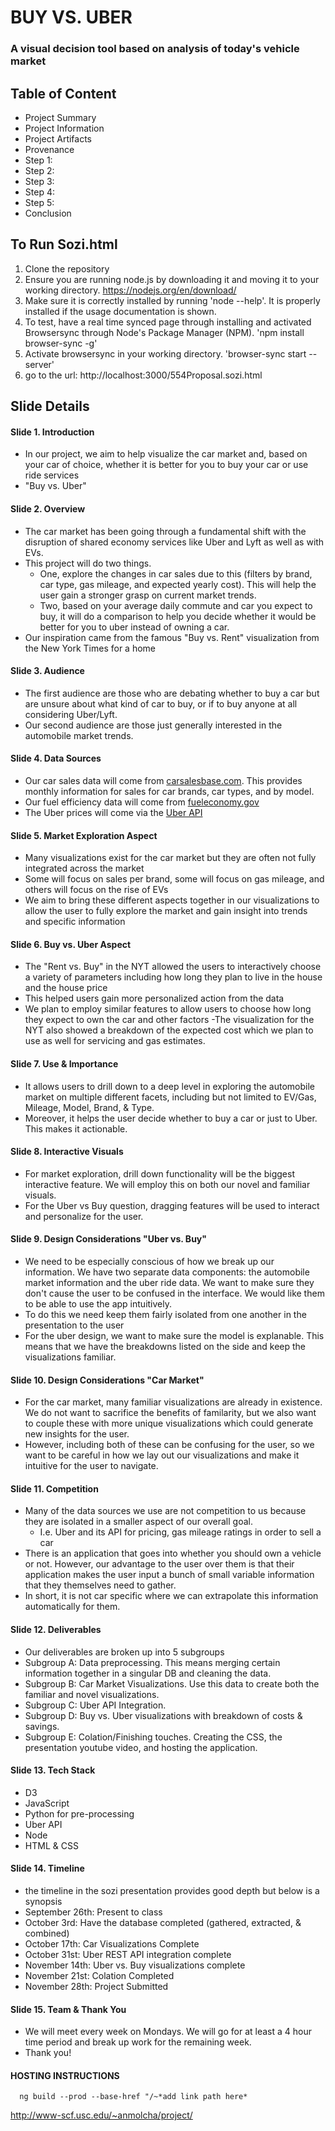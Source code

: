 # BUY VS. UBER
### A visual decision tool based on analysis of today's vehicle market

## Table of Content
  - Project Summary
  - Project Information
  - Project Artifacts
  - Provenance
  - Step 1: 
  - Step 2:
  - Step 3:
  - Step 4:
  - Step 5:
  - Conclusion

## To Run Sozi.html

1. Clone the repository
2. Ensure you are running node.js by downloading it and moving it to your working directory. https://nodejs.org/en/download/
3. Make sure it is correctly installed by running 'node --help'. It is properly installed if the usage documentation is shown.
4. To test, have a real time synced page through installing and activated Browsersync through Node's Package Manager (NPM). 'npm install browser-sync -g'
5. Activate browsersync in your working directory. 'browser-sync start --server'
6. go to the url: http://localhost:3000/554Proposal.sozi.html

## Slide Details

#### Slide 1. Introduction

- In our project, we aim to help visualize the car market and, based on your car of choice, whether it is better for you to buy your car or use ride services
- "Buy vs. Uber"

#### Slide 2. Overview

- The car market has been going through a fundamental shift with the disruption of shared economy services like Uber and Lyft as well as with EVs. 
- This project will do two things. 
  - One, explore the changes in car sales due to this (filters by brand, car type, gas mileage, and expected yearly cost). This will help the user gain a stronger grasp on current market trends.
  - Two, based on your average daily commute and car you expect to buy, it will do a comparison to help you decide whether it would be better for you to uber instead of owning a car. 
- Our inspiration came from the famous "Buy vs. Rent" visualization from the New York Times for a home

#### Slide 3. Audience

- The first audience are those who are debating whether to buy a car but are unsure about what kind of car to buy, or if to buy anyone at all considering Uber/Lyft. 
- Our second audience are those just generally interested in the automobile market trends. 

#### Slide 4. Data Sources

- Our car sales data will come from [carsalesbase.com](http://carsalesbase.com/). This provides monthly information for sales for car brands, car types, and by model.
- Our fuel efficiency data will come from [fueleconomy.gov](https://www.fueleconomy.gov/)
- The Uber prices will come via the [Uber API](https://developer.uber.com/)

#### Slide 5. Market Exploration Aspect

- Many visualizations exist for the car market but they are often not fully integrated across the market
- Some will focus on sales per brand, some will focus on gas mileage, and others will focus on the rise of EVs
- We aim to bring these different aspects together in our visualizations to allow the user to fully explore the market and gain insight into trends and specific information

#### Slide 6. Buy vs. Uber Aspect

- The "Rent vs. Buy" in the NYT allowed the users to interactively choose a variety of parameters including how long they plan to live in the house and the house price
- This helped users gain more personalized action from the data
- We plan to employ similar features to allow users to choose how long they expect to own the car and other factors
-The visualization for the NYT also showed a breakdown of the expected cost which we plan to use as well for servicing and gas estimates.

#### Slide 7. Use & Importance

- It allows users to drill down to a deep level in exploring the automobile market on multiple different facets, including but not limited to EV/Gas, Mileage, Model, Brand, & Type.
- Moreover, it helps the user decide whether to buy a car or just to Uber. This makes it actionable.

#### Slide 8. Interactive Visuals

- For market exploration, drill down functionality will be the biggest interactive feature. We will employ this on both our novel and familiar visuals.
- For the Uber vs Buy question, dragging features will be used to interact and personalize for the user.

#### Slide 9. Design Considerations "Uber vs. Buy"

- We need to be especially conscious of how we break up our information. We have two separate data components: the automobile market information and the uber ride data. We want to make sure they don't cause the user to be confused in the interface. We would like them to be able to use the app intuitively. 
- To do this we need keep them fairly isolated from one another in the presentation to the user
- For the uber design, we want to make sure the model is explanable. This means that we have the breakdowns listed on the side and keep the visualizations familiar.

#### Slide 10. Design Considerations "Car Market"

- For the car market, many familiar visualizations are already in existence. We do not want to sacrifice the benefits of familarity, but we also want to couple these with more unique visualizations which could generate new insights for the user.
- However, including both of these can be confusing for the user, so we want to be careful in how we lay out our visualizations and make it intuitive for the user to navigate.

#### Slide 11. Competition

- Many of the data sources we use are not competition to us because they are isolated in a smaller aspect of our overall goal.
  - I.e. Uber and its API for pricing, gas mileage ratings in order to sell a car
- There is an application that goes into whether you should own a vehicle or not. However, our advantage to the user over them is that their application makes the user input a bunch of small variable information that they themselves need to gather. 
- In short, it is not car specific where we can extrapolate this information automatically for them.

#### Slide 12. Deliverables

- Our deliverables are broken up into 5 subgroups
- Subgroup A: Data preprocessing. This means merging certain information together in a singular DB and cleaning the data.
- Subgroup B: Car Market Visualizations. Use this data to create both the familiar and novel visualizations.
- Subgroup C: Uber API Integration. 
- Subgroup D: Buy vs. Uber visualizations with breakdown of costs & savings.
- Subgroup E: Colation/Finishing touches. Creating the CSS, the presentation youtube video, and hosting the application.

#### Slide 13. Tech Stack

- D3
- JavaScript
- Python for pre-processing
- Uber API
- Node
- HTML & CSS

#### Slide 14. Timeline

- the timeline in the sozi presentation provides good depth but below is a synopsis
- September 26th: Present to class
- October 3rd: Have the database completed (gathered, extracted, & combined)
- October 17th: Car Visualizations Complete
- October 31st: Uber REST API integration complete
- November 14th: Uber vs. Buy visualizations complete
- November 21st: Colation Completed
- November 28th: Project Submitted

#### Slide 15. Team & Thank You

- We will meet every week on Mondays. We will go for at least a 4 hour time period and break up work for the remaining week.
- Thank you!

#### HOSTING INSTRUCTIONS

      ng build --prod --base-href "/~*add link path here*


http://www-scf.usc.edu/~anmolcha/project/
